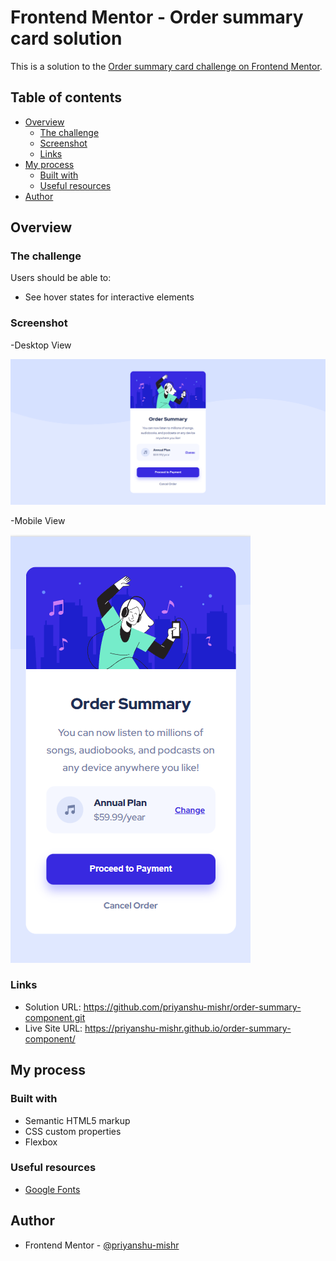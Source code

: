 # Frontend Mentor - Order summary card solution

This is a solution to the [Order summary card challenge on Frontend Mentor](https://www.frontendmentor.io/challenges/order-summary-component-QlPmajDUj). 

## Table of contents

- [Overview](#overview)
  - [The challenge](#the-challenge)
  - [Screenshot](#screenshot)
  - [Links](#links)
- [My process](#my-process)
  - [Built with](#built-with)
  - [Useful resources](#useful-resources)
- [Author](#author)

## Overview

### The challenge

Users should be able to:

- See hover states for interactive elements

### Screenshot

-Desktop View

![](screenshot/desktop-view.png)

-Mobile View

![](screenshot/mobile-view.png)

### Links

- Solution URL: https://github.com/priyanshu-mishr/order-summary-component.git
- Live Site URL: https://priyanshu-mishr.github.io/order-summary-component/

## My process

### Built with

- Semantic HTML5 markup
- CSS custom properties
- Flexbox

### Useful resources

- [Google Fonts](https://fonts.google.com/) 

## Author

- Frontend Mentor - [@priyanshu-mishr](https://www.frontendmentor.io/profile/priyanshu-mishr)
